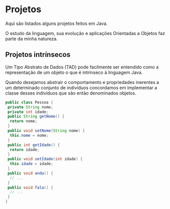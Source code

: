 # Projetos

Aqui são listados alguns projetos feitos em Java. 

O estudo da linguagem, sua evolução e aplicações Orientadas a Objetos faz parte da minha natureza.

## Projetos intrínsecos

Um Tipo Abstrato de Dados (TAD) pode facilmente ser entendido como a representação de um objeto o que é intrínseco à linguagem Java.

Quando desejamos abstrair o comportamento e propriedades inerentes a um determinado conjunto de indivíduos concordamos em implementar a classe desses indivíduos que são então denominados objetos.

```java
public class Pessoa {
 private String nome;
 private int idade;
 public String getNome() {
  return nome;
 }
 public void setNome(String nome) {
  this.nome = nome;
 }
 public int getIdade() {
  return idade;
 }
 public void setIdade(int idade) {
  this.idade = idade;
 }
 public void anda() {
  // ...
 }
 public void fala() {
  // ...
 }
}

```